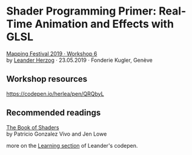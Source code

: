 # Shader Programming Primer: Real-Time Animation and Effects with GLSL

[Mapping Festival 2019 · Workshop 6](https://2019.mappingfestival.com/workshop/376)  
by [Leander Herzog](https://www.shadertoy.com/user/lennyjpg) · 23.05.2019 · Fonderie Kugler, Genève

## Workshop resources

https://codepen.io/herlea/pen/QRQbyL

## Recommended readings

[The Book of Shaders](https://thebookofshaders.com)  
by Patricio Gonzalez Vivo and Jen Lowe

more on the [Learning section](https://codepen.io/herlea/pen/QRQbyL) of Leander's codepen.